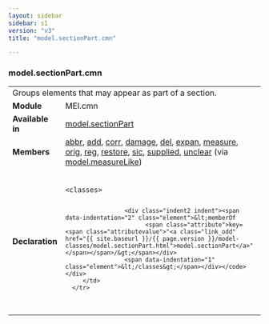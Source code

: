 ```yaml
---
layout: sidebar
sidebar: s1
version: "v3"
title: "model.sectionPart.cmn"

---
```


<div class="classSpec model">
   <h3 id="model.sectionPart.cmn">model.sectionPart.cmn</h3>
   <table class="wovenodd">
      <tr>
         <td colspan="2" class="wovenodd-col2">Groups elements that may appear as part of a section.</td>
      </tr>
      <tr>
         <td class="wovenodd-col1"><strong>Module</strong></td>
         <td class="wovenodd-col2">MEI.cmn</td>
      </tr>
      <tr>
         <td class="wovenodd-col1"><strong>Available in</strong></td>
         <td class="wovenodd-col2">
            <div class="parent">
               <div><a class="link_odd_classSpec" href="{{ site.baseurl }}/{{ page.version }}/model-classes/model.sectionPart.html">model.sectionPart</a></div>
            </div>
         </td>
      </tr>
      <tr>
         <td class="wovenodd-col1"><strong>Members</strong></td>
         <td class="wovenodd-col2">
            <div class="parent">
               <div><a class="link_odd_elementSpec" href="{{ site.baseurl }}/{{ page.version }}/model-classes/abbr.html">abbr</a>, <a class="link_odd_elementSpec" href="{{ site.baseurl }}/{{ page.version }}/model-classes/add.html">add</a>, <a class="link_odd_elementSpec" href="{{ site.baseurl }}/{{ page.version }}/model-classes/corr.html">corr</a>, <a class="link_odd_elementSpec" href="{{ site.baseurl }}/{{ page.version }}/model-classes/damage.html">damage</a>, <a class="link_odd_elementSpec" href="{{ site.baseurl }}/{{ page.version }}/model-classes/del.html">del</a>, <a class="link_odd_elementSpec" href="{{ site.baseurl }}/{{ page.version }}/model-classes/expan.html">expan</a>, <a class="link_odd_elementSpec" href="{{ site.baseurl }}/{{ page.version }}/model-classes/measure.html">measure</a>, <a class="link_odd_elementSpec" href="{{ site.baseurl }}/{{ page.version }}/model-classes/orig.html">orig</a>, <a class="link_odd_elementSpec" href="{{ site.baseurl }}/{{ page.version }}/model-classes/reg.html">reg</a>, <a class="link_odd_elementSpec" href="{{ site.baseurl }}/{{ page.version }}/model-classes/restore.html">restore</a>, <a class="link_odd_elementSpec" href="{{ site.baseurl }}/{{ page.version }}/model-classes/sic.html">sic</a>, <a class="link_odd_elementSpec" href="{{ site.baseurl }}/{{ page.version }}/model-classes/supplied.html">supplied</a>, <a class="link_odd_elementSpec" href="{{ site.baseurl }}/{{ page.version }}/model-classes/unclear.html">unclear</a><span> (via <a class="link_odd_classSpec" href="{{ site.baseurl }}/{{ page.version }}/model-classes/model.measureLike.html">model.measureLike</a>)</span></div>
            </div>
         </td>
      </tr>
      <tr>
         <td class="wovenodd-col1"><strong>Declaration</strong></td>
         <td class="wovenodd-col2">
            <div class="code" xml:space="preserve" data-lang="ODD"><code>
                  <div class="indent1 indent"><span data-indentation="1" class="element">&lt;classes&gt;</span>
                     
                     <div class="indent2 indent"><span data-indentation="2" class="element">&lt;memberOf
                           <span class="attribute">key=<span class="attributevalue">"<a class="link_odd" href="{{ site.baseurl }}/{{ page.version }}/model-classes/model.sectionPart.html">model.sectionPart</a>"</span></span>/&gt;</span></div>
                     <span data-indentation="1" class="element">&lt;/classes&gt;</span></div></code></div>
         </td>
      </tr>
   </table>
</div>